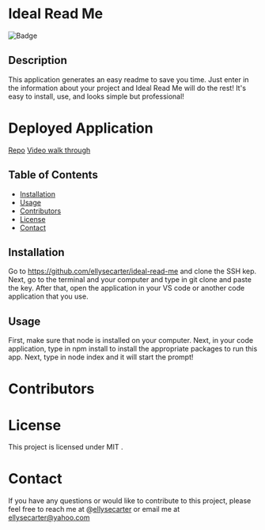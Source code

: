 
# Ideal Read Me

![Badge](https://img.shields.io/badge/License-MIT-yellow.svg)

## Description
This application generates an easy readme to save you time. Just enter in the information about your project and Ideal Read Me will do the rest! It's easy to install, use, and looks simple but professional! 

# Deployed Application 
[Repo](https://github.com/ellysecarter/ideal-read-me)
[Video walk through](https://watch.screencastify.com/v/ru6VWf7xjoFqA17PikZc)

## Table of Contents

* [Installation](#installation)
* [Usage](#usage)
* [Contributors](#contributors)
* [License](#license)
* [Contact](#contact)

## Installation
Go to https://github.com/ellysecarter/ideal-read-me and clone the SSH kep. Next, go to the terminal and your computer and type in git clone and paste the key. After that, open the application in your VS code or another code application that you use. 

## Usage
First, make sure that node is installed on your computer. Next, in your code application, type in npm install to install the appropriate packages to run this app. Next, type in node index and it will start the prompt!

# Contributors


# License
This project is licensed under MIT .

# Contact
If you have any questions or would like to contribute to this project, please feel free to reach me at @[ellysecarter](https://github.com/ellysecarter) or email me at ellysecarter@yahoo.com
